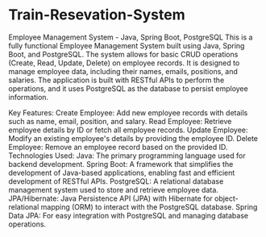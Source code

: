 # Train-Resevation-System
Employee Management System - Java, Spring Boot, PostgreSQL
This is a fully functional Employee Management System built using Java, Spring Boot, and PostgreSQL. The system allows for basic CRUD operations (Create, Read, Update, Delete) on employee records. It is designed to manage employee data, including their names, emails, positions, and salaries. The application is built with RESTful APIs to perform the operations, and it uses PostgreSQL as the database to persist employee information.

Key Features:
Create Employee: Add new employee records with details such as name, email, position, and salary.
Read Employee: Retrieve employee details by ID or fetch all employee records.
Update Employee: Modify an existing employee's details by providing the employee ID.
Delete Employee: Remove an employee record based on the provided ID.
Technologies Used:
Java: The primary programming language used for backend development.
Spring Boot: A framework that simplifies the development of Java-based applications, enabling fast and efficient development of RESTful APIs.
PostgreSQL: A relational database management system used to store and retrieve employee data.
JPA/Hibernate: Java Persistence API (JPA) with Hibernate for object-relational mapping (ORM) to interact with the PostgreSQL database.
Spring Data JPA: For easy integration with PostgreSQL and managing database operations.
